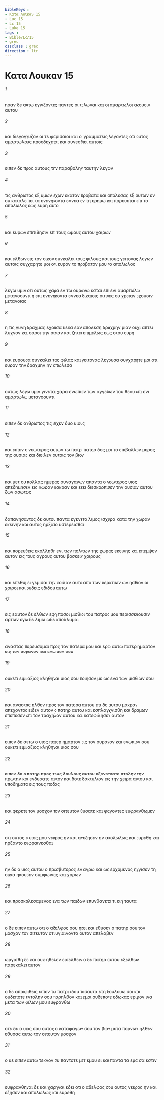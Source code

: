 ```yaml
---
bibleKeys : 
- Κατα Λουκαν 15
- Luc 15
- Lc 15
- Luke 15
tags : 
- Bible/Lc/15
- grec
cssclass : grec
direction : ltr
---
```


# Κατα Λουκαν 15

###### 1
ησαν δε αυτω εγγιζοντες παντες οι τελωναι και οι αμαρτωλοι ακουειν αυτου
###### 2
και διεγογγυζον οι τε φαρισαιοι και οι γραμματεις λεγοντες οτι ουτος αμαρτωλους προσδεχεται και συνεσθιει αυτοις
###### 3
ειπεν δε προς αυτους την παραβολην ταυτην λεγων
###### 4
τις ανθρωπος εξ υμων εχων εκατον προβατα και απολεσας εξ αυτων εν ου καταλειπει τα ενενηκοντα εννεα εν τη ερημω και πορευεται επι το απολωλος εως ευρη αυτο
###### 5
και ευρων επιτιθησιν επι τους ωμους αυτου χαιρων
###### 6
και ελθων εις τον οικον συνκαλει τους φιλους και τους γειτονας λεγων αυτοις συγχαρητε μοι οτι ευρον το προβατον μου το απολωλος
###### 7
λεγω υμιν οτι ουτως χαρα εν τω ουρανω εσται επι ενι αμαρτωλω μετανοουντι η επι ενενηκοντα εννεα δικαιοις οιτινες ου χρειαν εχουσιν μετανοιας
###### 8
η τις γυνη δραχμας εχουσα δεκα εαν απολεση δραχμην μιαν ουχι απτει λυχνον και σαροι την οικιαν και ζητει επιμελως εως οτου ευρη
###### 9
και ευρουσα συνκαλει τας φιλας και γειτονας λεγουσα συγχαρητε μοι οτι ευρον την δραχμην ην απωλεσα
###### 10
ουτως λεγω υμιν γινεται χαρα ενωπιον των αγγελων του θεου επι ενι αμαρτωλω μετανοουντι
###### 11
ειπεν δε ανθρωπος τις ειχεν δυο υιους
###### 12
και ειπεν ο νεωτερος αυτων τω πατρι πατερ δος μοι το επιβαλλον μερος της ουσιας και διειλεν αυτοις τον βιον
###### 13
και μετ ου πολλας ημερας συναγαγων απαντα ο νεωτερος υιος απεδημησεν εις χωραν μακραν και εκει διεσκορπισεν την ουσιαν αυτου ζων ασωτως
###### 14
δαπανησαντος δε αυτου παντα εγενετο λιμος ισχυρα κατα την χωραν εκεινην και αυτος ηρξατο υστερεισθαι
###### 15
και πορευθεις εκολληθη ενι των πολιτων της χωρας εκεινης και επεμψεν αυτον εις τους αγρους αυτου βοσκειν χοιρους
###### 16
και επεθυμει γεμισαι την κοιλαν αυτο απο των κερατιων ων ησθιον οι χοιροι και ουδεις εδιδου αυτω
###### 17
εις εαυτον δε ελθων εφη ποσοι μισθιοι του πατρος μου περισσευουσιν αρτων εγω δε λιμω ωδε απολλυμαι
###### 18
αναστας πορευσομαι προς τον πατερα μου και ερω αυτω πατερ ημαρτον εις τον ουρανον και ενωπιον σου
###### 19
ουκετι ειμι αξιος κληθηναι υιος σου ποιησον με ως ενα των μισθιων σου
###### 20
και αναστας ηλθεν προς τον πατερα αυτου ετι δε αυτου μακραν απεχοντος ειδεν αυτον ο πατηρ αυτου και εσπλαγχνισθη και δραμων επεπεσεν επι τον τραχηλον αυτου και κατεφιλησεν αυτον
###### 21
ειπεν δε αυτω ο υιος πατερ ημαρτον εις τον ουρανον και ενωπιον σου ουκετι ειμι αξιος κληθηναι υιος σου
###### 22
ειπεν δε ο πατηρ προς τους δουλους αυτου εξενεγκατε στολην την πρωτην και ενδυσατε αυτον και δοτε δακτυλιον εις την χειρα αυτου και υποδηματα εις τους ποδας
###### 23
και φερετε τον μοσχον τον σιτευτον θυσατε και φαγοντες ευφρανθωμεν
###### 24
οτι ουτος ο υιος μου νεκρος ην και ανεζησεν ην απολωλως και ευρεθη και ηρξαντο ευφραινεσθαι
###### 25
ην δε ο υιος αυτου ο πρεσβυτερος εν αγρω και ως ερχομενος ηγγισεν τη οικια ηκουσεν συμφωνιας και χορων
###### 26
και προσκαλεσαμενος ενα των παιδων επυνθανετο τι ειη ταυτα
###### 27
ο δε ειπεν αυτω οτι ο αδελφος σου ηκει και εθυσεν ο πατηρ σου τον μοσχον τον σιτευτον οτι υγιαινοντα αυτον απελαβεν
###### 28
ωργισθη δε και ουκ ηθελεν εισελθειν ο δε πατηρ αυτου εξελθων παρεκαλει αυτον
###### 29
ο δε αποκριθεις ειπεν τω πατρι ιδου τοσαυτα ετη δουλευω σοι και ουδεποτε εντολην σου παρηλθον και εμοι ουδεποτε εδωκας εριφον ινα μετα των φιλων μου ευφρανθω
###### 30
οτε δε ο υιος σου ουτος ο καταφαγων σου τον βιον μετα πορνων ηλθεν εθυσας αυτω τον σιτευτον μοσχον
###### 31
ο δε ειπεν αυτω τεκνον συ παντοτε μετ εμου ει και παντα τα εμα σα εστιν
###### 32
ευφρανθηναι δε και χαρηναι εδει οτι ο αδελφος σου ουτος νεκρος ην και εζησεν και απολωλως και ευρεθη
